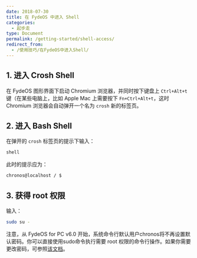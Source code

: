 ```yaml
---
date: 2018-07-30
title: 在 FydeOS 中进入 Shell
categories:
  - 起步走
type: Document
permalink: /getting-started/shell-access/
redirect_from:
  - /使用技巧/在FydeOS中进入Shell/
---
```



## 1. 进入 Crosh Shell

在 FydeOS 图形界面下启动 Chromium 浏览器，并同时按下键盘上 `Ctrl+Alt+t` 键（在某些电脑上，比如 Apple Mac 上需要按下 `Fn+Ctrl+Alt+t`，这时 Chromium 浏览器会自动弹开一个名为 `crosh` 新的标签页。


## 2. 进入 Bash Shell

在弹开的 `crosh` 标签页的提示下输入：
```bash
shell
```
此时的提示应为：

```bash
chronos@localhost / $
```


## 3. 获得 root 权限

输入：

```bash
sudo su -
```
注意，从 FydeOS for PC v6.0 开始，系统命令行默认用户chronos将不再设置默认密码。你可以直接使用sudo命令执行需要 root 权限的命令行操作。如果你需要更改密码，可参照[该文档](/recipes/chronos-password/)。